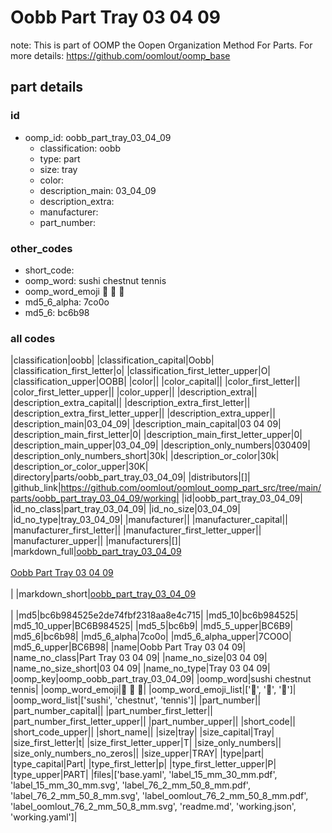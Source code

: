 # Oobb Part Tray 03 04 09  

note: This is part of OOMP the Oopen Organization Method For Parts. For more details: https://github.com/oomlout/oomp_base

##  part details





### id
* oomp_id: oobb_part_tray_03_04_09
  * classification: oobb
  * type: part
  * size: tray
  * color: 
  * description_main: 03_04_09
  * description_extra: 
  * manufacturer: 
  * part_number: 

### other_codes
* short_code: 
* oomp_word: sushi chestnut tennis
* oomp_word_emoji :sushi: :chestnut: :tennis:
* md5_6_alpha: 7co0o
* md5_6: bc6b98

### all codes 
|classification|oobb|
|classification_capital|Oobb|
|classification_first_letter|o|
|classification_first_letter_upper|O|
|classification_upper|OOBB|
|color||
|color_capital||
|color_first_letter||
|color_first_letter_upper||
|color_upper||
|description_extra||
|description_extra_capital||
|description_extra_first_letter||
|description_extra_first_letter_upper||
|description_extra_upper||
|description_main|03_04_09|
|description_main_capital|03 04 09|
|description_main_first_letter|0|
|description_main_first_letter_upper|0|
|description_main_upper|03_04_09|
|description_only_numbers|030409|
|description_only_numbers_short|30k|
|description_or_color|30k|
|description_or_color_upper|30K|
|directory|parts/oobb_part_tray_03_04_09|
|distributors|[]|
|github_link|https://github.com/oomlout/oomlout_oomp_part_src/tree/main/parts/oobb_part_tray_03_04_09/working|
|id|oobb_part_tray_03_04_09|
|id_no_class|part_tray_03_04_09|
|id_no_size|03_04_09|
|id_no_type|tray_03_04_09|
|manufacturer||
|manufacturer_capital||
|manufacturer_first_letter||
|manufacturer_first_letter_upper||
|manufacturer_upper||
|manufacturers|[]|
|markdown_full|[oobb_part_tray_03_04_09](https://github.com/oomlout/oomlout_oomp_part_src/tree/main/parts/oobb_part_tray_03_04_09/working)<br>[](https://github.com/oomlout/oomlout_oomp_part_src/tree/main/parts/oobb_part_tray_03_04_09/working)<br>[Oobb Part Tray 03 04 09](https://github.com/oomlout/oomlout_oomp_part_src/tree/main/parts/oobb_part_tray_03_04_09/working)<br><br>|
|markdown_short|[oobb_part_tray_03_04_09](https://github.com/oomlout/oomlout_oomp_part_src/tree/main/parts/oobb_part_tray_03_04_09/working)<br><br>|
|md5|bc6b984525e2de74fbf2318aa8e4c715|
|md5_10|bc6b984525|
|md5_10_upper|BC6B984525|
|md5_5|bc6b9|
|md5_5_upper|BC6B9|
|md5_6|bc6b98|
|md5_6_alpha|7co0o|
|md5_6_alpha_upper|7CO0O|
|md5_6_upper|BC6B98|
|name|Oobb Part Tray 03 04 09|
|name_no_class|Part Tray 03 04 09|
|name_no_size|03 04 09|
|name_no_size_short|03 04 09|
|name_no_type|Tray 03 04 09|
|oomp_key|oomp_oobb_part_tray_03_04_09|
|oomp_word|sushi chestnut tennis|
|oomp_word_emoji|:sushi: :chestnut: :tennis:|
|oomp_word_emoji_list|[':sushi:', ':chestnut:', ':tennis:']|
|oomp_word_list|['sushi', 'chestnut', 'tennis']|
|part_number||
|part_number_capital||
|part_number_first_letter||
|part_number_first_letter_upper||
|part_number_upper||
|short_code||
|short_code_upper||
|short_name||
|size|tray|
|size_capital|Tray|
|size_first_letter|t|
|size_first_letter_upper|T|
|size_only_numbers||
|size_only_numbers_no_zeros||
|size_upper|TRAY|
|type|part|
|type_capital|Part|
|type_first_letter|p|
|type_first_letter_upper|P|
|type_upper|PART|
|files|['base.yaml', 'label_15_mm_30_mm.pdf', 'label_15_mm_30_mm.svg', 'label_76_2_mm_50_8_mm.pdf', 'label_76_2_mm_50_8_mm.svg', 'label_oomlout_76_2_mm_50_8_mm.pdf', 'label_oomlout_76_2_mm_50_8_mm.svg', 'readme.md', 'working.json', 'working.yaml']|
